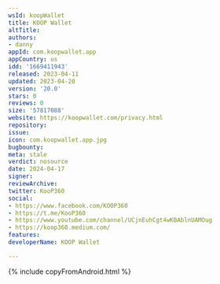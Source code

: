 ```yaml
---
wsId: koopWallet
title: KOOP Wallet
altTitle: 
authors:
- danny
appId: com.koopwallet.app
appCountry: us
idd: '1669411943'
released: 2023-04-11
updated: 2023-04-20
version: '20.0'
stars: 0
reviews: 0
size: '57817088'
website: https://koopwallet.com/privacy.html
repository: 
issue: 
icon: com.koopwallet.app.jpg
bugbounty: 
meta: stale
verdict: nosource
date: 2024-04-17
signer: 
reviewArchive: 
twitter: KooP360
social:
- https://www.facebook.com/KOOP360
- https://t.me/KooP360
- https://www.youtube.com/channel/UCjnEuhCgt4wKBAblnUAMOug
- https://koop360.medium.com/
features: 
developerName: KOOP Wallet

---
```


{% include copyFromAndroid.html %}
